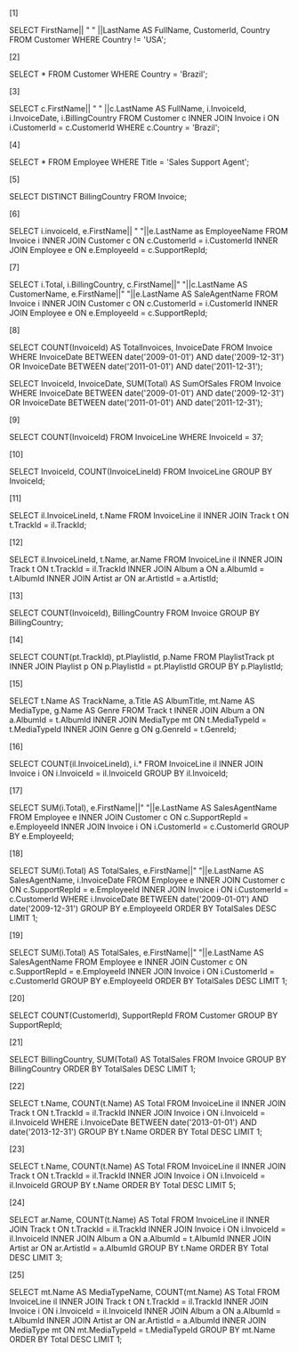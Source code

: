 [1]
<!-- Provide a query showing Customers (just their full names, customer ID and country) who are not in the US. -->
SELECT
 FirstName|| " " ||LastName AS FullName,
 CustomerId,
 Country
FROM Customer
WHERE Country != 'USA';

[2]
<!-- Provide a query only showing the Customers from Brazil. -->
SELECT * FROM Customer
WHERE Country = 'Brazil';

[3]
<!-- Provide a query showing the Invoices of customers who are from Brazil. The resultant table should show the customer's full name, Invoice ID, Date of the invoice and billing country. -->
SELECT
 c.FirstName|| " " ||c.LastName AS FullName,
 i.InvoiceId,
 i.InvoiceDate,
 i.BillingCountry
FROM Customer c
INNER JOIN Invoice i ON i.CustomerId = c.CustomerId
WHERE c.Country = 'Brazil';

[4]
<!-- Provide a query showing only the Employees who are Sales Agents. -->
SELECT * FROM Employee
WHERE Title = 'Sales Support Agent';

[5]
<!-- Provide a query showing a unique list of billing countries from the Invoice table. -->
SELECT DISTINCT BillingCountry FROM Invoice;

[6]
<!-- Provide a query that shows the invoices associated with each sales agent. The resultant table should include the Sales Agent's full name. -->
SELECT
 i.invoiceId,
 e.FirstName|| " "||e.LastName as EmployeeName
FROM Invoice i
INNER JOIN Customer c ON c.CustomerId = i.CustomerId
INNER JOIN Employee e ON e.EmployeeId = c.SupportRepId;

[7]
<!-- Provide a query that shows the Invoice Total, Customer name, Country and Sale Agent name for all invoices and customers. -->
SELECT
 i.Total,
 i.BillingCountry,
 c.FirstName||" "||c.LastName AS CustomerName,
 e.FirstName||" "||e.LastName AS SaleAgentName
FROM Invoice i
INNER JOIN Customer c ON c.CustomerId = i.CustomerId
INNER JOIN Employee e ON e.EmployeeId = c.SupportRepId;

[8]
<!-- How many Invoices were there in 2009 and 2011? What are the respective total sales for each of those years?(include both the answers and the queries used to find the answers) -->
SELECT <!-- total # of invoices: 166 -->
 COUNT(InvoiceId) AS TotalInvoices,
 InvoiceDate
FROM Invoice
WHERE InvoiceDate BETWEEN date('2009-01-01') AND date('2009-12-31')
OR InvoiceDate BETWEEN date('2011-01-01') AND date('2011-12-31');


SELECT <!-- total sales: $919.04 -->
 InvoiceId,
 InvoiceDate,
 SUM(Total) AS SumOfSales
FROM Invoice
WHERE InvoiceDate BETWEEN date('2009-01-01') AND date('2009-12-31')
OR InvoiceDate BETWEEN date('2011-01-01') AND date('2011-12-31');

[9]
<!-- Looking at the InvoiceLine table, provide a query that COUNTs the number of line items for Invoice ID 37. -->
SELECT COUNT(InvoiceId)
FROM InvoiceLine
WHERE InvoiceId = 37;

[10]
<!-- Looking at the InvoiceLine table, provide a query that COUNTs the number of line items for each Invoice. HINT: GROUP BY -->
SELECT InvoiceId, COUNT(InvoiceLineId)
FROM InvoiceLine
GROUP BY InvoiceId;

[11]
<!-- Provide a query that includes the track name with each invoice line item. -->
SELECT
 il.InvoiceLineId,
 t.Name
FROM InvoiceLine il
INNER JOIN Track t ON t.TrackId = il.TrackId;

[12]
<!-- Provide a query that includes the purchased track name AND artist name with each invoice line item. -->
SELECT
 il.InvoiceLineId,
 t.Name,
 ar.Name
FROM InvoiceLine il
INNER JOIN Track t ON t.TrackId = il.TrackId
INNER JOIN Album a ON a.AlbumId = t.AlbumId
INNER JOIN Artist ar ON ar.ArtistId = a.ArtistId;

[13]
<!-- Provide a query that shows the # of invoices per country. HINT: GROUP BY -->
SELECT
 COUNT(InvoiceId),
 BillingCountry
FROM Invoice
GROUP BY BillingCountry;

[14]
<!-- Provide a query that shows the total number of tracks in each playlist. The Playlist name should be include on the resultant table. -->
SELECT
 COUNT(pt.TrackId),
 pt.PlaylistId,
 p.Name
FROM PlaylistTrack pt
INNER JOIN Playlist p ON p.PlaylistId = pt.PlaylistId
GROUP BY p.PlaylistId;

[15]
<!-- Provide a query that shows all the Tracks, but displays no IDs. The resultant table should include the Album name, Media type and Genre. -->
SELECT
 t.Name AS TrackName,
 a.Title AS AlbumTitle,
 mt.Name AS MediaType,
 g.Name AS Genre
FROM Track t
INNER JOIN Album a ON a.AlbumId = t.AlbumId
INNER JOIN MediaType mt ON t.MediaTypeId = t.MediaTypeId
INNER JOIN Genre g ON g.GenreId = t.GenreId;

[16]
<!-- Provide a query that shows all Invoices but includes the # of invoice line items. -->
SELECT
 COUNT(il.InvoiceLineId),
 i.*
FROM InvoiceLine il
INNER JOIN Invoice i ON i.InvoiceId = il.InvoiceId
GROUP BY il.InvoiceId;

[17]
<!-- Provide a query that shows total sales made by each sales agent. -->
SELECT
 SUM(i.Total),
 e.FirstName||" "||e.LastName AS SalesAgentName
FROM Employee e
INNER JOIN Customer c ON c.SupportRepId = e.EmployeeId
INNER JOIN Invoice i ON i.CustomerId = c.CustomerId
GROUP BY e.EmployeeId;

[18]
<!-- Which sales agent made the most in sales in 2009? HINT: MAX -->
SELECT
 SUM(i.Total) AS TotalSales,
 e.FirstName||" "||e.LastName AS SalesAgentName,
 i.InvoiceDate
FROM Employee e
INNER JOIN Customer c ON c.SupportRepId = e.EmployeeId
INNER JOIN Invoice i ON i.CustomerId = c.CustomerId
WHERE i.InvoiceDate BETWEEN date('2009-01-01') AND date('2009-12-31')
GROUP BY e.EmployeeId
ORDER BY TotalSales
DESC LIMIT 1;

[19]
<!-- Which sales agent made the most in sales over all? -->
SELECT
 SUM(i.Total) AS TotalSales,
 e.FirstName||" "||e.LastName AS SalesAgentName
FROM Employee e
INNER JOIN Customer c ON c.SupportRepId = e.EmployeeId
INNER JOIN Invoice i ON i.CustomerId = c.CustomerId
GROUP BY e.EmployeeId
ORDER BY TotalSales
DESC LIMIT 1;

[20]
<!-- Provide a query that shows the # of customers assigned to each sales agent. -->
SELECT
 COUNT(CustomerId),
 SupportRepId
FROM Customer
GROUP BY SupportRepId;

[21]
<!-- Provide a query that shows the total sales per country. Which country's customers spent the most? -->
SELECT
 BillingCountry,
 SUM(Total) AS TotalSales
FROM Invoice
GROUP BY BillingCountry
ORDER BY TotalSales
DESC LIMIT 1;

[22]
<!-- Provide a query that shows the most purchased track of 2013. -->
SELECT
 t.Name,
 COUNT(t.Name) AS Total
FROM InvoiceLine il
INNER JOIN Track t ON t.TrackId = il.TrackId
INNER JOIN Invoice i ON i.InvoiceId = il.InvoiceId
WHERE i.InvoiceDate BETWEEN date('2013-01-01') AND date('2013-12-31')
GROUP BY t.Name
ORDER BY Total
DESC LIMIT 1;

[23]
<!-- Provide a query that shows the top 5 most purchased tracks over all. -->
SELECT
 t.Name,
 COUNT(t.Name) AS Total
FROM InvoiceLine il
INNER JOIN Track t ON t.TrackId = il.TrackId
INNER JOIN Invoice i ON i.InvoiceId = il.InvoiceId
GROUP BY t.Name
ORDER BY Total
DESC LIMIT 5;

[24]
<!-- Provide a query that shows the top 3 best selling artists. -->
SELECT
 ar.Name,
 COUNT(t.Name) AS Total
FROM InvoiceLine il
INNER JOIN Track t ON t.TrackId = il.TrackId
INNER JOIN Invoice i ON i.InvoiceId = il.InvoiceId
INNER JOIN Album a ON a.AlbumId = t.AlbumId
INNER JOIN Artist ar ON ar.ArtistId = a.AlbumId
GROUP BY t.Name
ORDER BY Total
DESC LIMIT 3;

[25]
<!-- Provide a query that shows the most purchased Media Type. -->
SELECT
 mt.Name AS MediaTypeName,
 COUNT(mt.Name) AS Total
FROM InvoiceLine il
INNER JOIN Track t ON t.TrackId = il.TrackId
INNER JOIN Invoice i ON i.InvoiceId = il.InvoiceId
INNER JOIN Album a ON a.AlbumId = t.AlbumId
INNER JOIN Artist ar ON ar.ArtistId = a.AlbumId
INNER JOIN MediaType mt ON mt.MediaTypeId = t.MediaTypeId
GROUP BY mt.Name
ORDER BY Total
DESC LIMIT 1;

